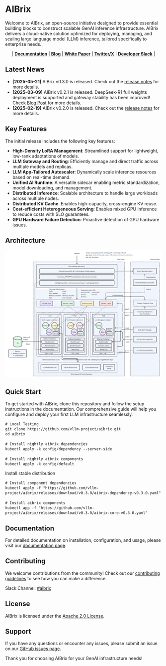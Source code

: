 # AIBrix

Welcome to AIBrix, an open-source initiative designed to provide essential building blocks to construct scalable GenAI inference infrastructure. AIBrix delivers a cloud-native solution optimized for deploying, managing, and scaling large language model (LLM) inference, tailored specifically to enterprise needs.


<p align="center">
| <a href="https://aibrix.readthedocs.io/latest/"><b>Documentation</b></a> | <a href="https://aibrix.github.io/"><b>Blog</b></a> | <a href="https://github.com/vllm-project/aibrix/blob/main/docs/paper/AIBrix_White_Paper_0219_2025.pdf"><b>White Paper</b></a> | <a href="https://x.com/vllm_project"><b>Twitter/X</b></a> | <a href="https://vllm-dev.slack.com/archives/C08EQ883CSV"><b>Developer Slack</b></a> |
</p>

## Latest News

- **[2025-05-21]** AIBrix v0.3.0 is released. Check out the [release notes](https://github.com/vllm-project/aibrix/releases/tag/v0.3.0) for more details.
- **[2025-03-09]** AIBrix v0.2.1 is released. DeepSeek-R1 full weights deployment is supported and gateway stability has been improved! Check [Blog Post](https://aibrix.github.io/posts/2025-03-10-deepseek-r1/) for more details.
- **[2025-02-19]** AIBrix v0.2.0 is released. Check out the [release notes](https://github.com/vllm-project/aibrix/releases/tag/v0.2.0) for more details.

## Key Features

The initial release includes the following key features:

- **High-Density LoRA Management**: Streamlined support for lightweight, low-rank adaptations of models.
- **LLM Gateway and Routing**: Efficiently manage and direct traffic across multiple models and replicas.
- **LLM App-Tailored Autoscaler**: Dynamically scale inference resources based on real-time demand.
- **Unified AI Runtime**: A versatile sidecar enabling metric standardization, model downloading, and management.
- **Distributed Inference**: Scalable architecture to handle large workloads across multiple nodes.
- **Distributed KV Cache**: Enables high-capacity, cross-engine KV reuse.
- **Cost-efficient Heterogeneous Serving**: Enables mixed GPU inference to reduce costs with SLO guarantees.
- **GPU Hardware Failure Detection**: Proactive detection of GPU hardware issues.

## Architecture

![aibrix-architecture-v1](docs/source/assets/images/aibrix-architecture-v1.jpeg)


## Quick Start

To get started with AIBrix, clone this repository and follow the setup instructions in the documentation. Our comprehensive guide will help you configure and deploy your first LLM infrastructure seamlessly.

```shell
# Local Testing
git clone https://github.com/vllm-project/aibrix.git
cd aibrix

# Install nightly aibrix dependencies
kubectl apply -k config/dependency --server-side

# Install nightly aibrix components
kubectl apply -k config/default
```

Install stable distribution
```shell
# Install component dependencies
kubectl apply -f "https://github.com/vllm-project/aibrix/releases/download/v0.3.0/aibrix-dependency-v0.3.0.yaml"

# Install aibrix components
kubectl app -f "https://github.com/vllm-project/aibrix/releases/download/v0.3.0/aibrix-core-v0.3.0.yaml"
```

## Documentation

For detailed documentation on installation, configuration, and usage, please visit our [documentation page](https://aibrix.readthedocs.io/latest/).

## Contributing

We welcome contributions from the community! Check out our [contributing guidelines](./CONTRIBUTING.md) to see how you can make a difference.

Slack Channel: [#aibrix](https://vllm-dev.slack.com/archives/C08EQ883CSV)

## License

AIBrix is licensed under the [Apache 2.0 License](LICENSE).

## Support

If you have any questions or encounter any issues, please submit an issue on our [GitHub issues page](https://github.com/vllm-project/aibrix/issues).

Thank you for choosing AIBrix for your GenAI infrastructure needs!
